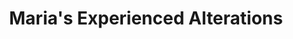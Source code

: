 ---
title: "Maria's Experienced Alterations"
url: /brookline/marias-experienced-alterations/
shop: tailor
---